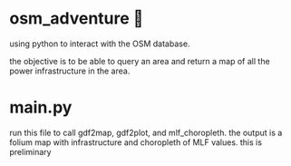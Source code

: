# osm_adventure :wave:

using python to interact with the OSM database.

the objective is to be able to query an area and return a map of all the power infrastructure in the area.

# main.py
run this file to call gdf2map, gdf2plot, and mlf_choropleth. the output is a folium map with infrastructure and 
choropleth of MLF values. this is preliminary

